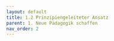 ```yaml
---
layout: default
title: 1.2 Prinzipiengeleiteter Ansatz
parent: 1. Neue Pädagogik schaffen
nav_order: 2
---
```

